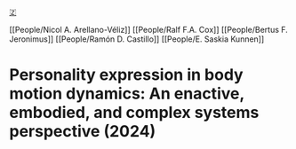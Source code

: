 [🇿](zotero://select/library/items/2V434HF2)

[[People/Nicol A. Arellano-Véliz]] [[People/Ralf F.A. Cox]] [[People/Bertus F. Jeronimus]] [[People/Ramón D. Castillo]] [[People/E. Saskia Kunnen]] 
# Personality expression in body motion dynamics: An enactive, embodied, and complex systems perspective (2024)

